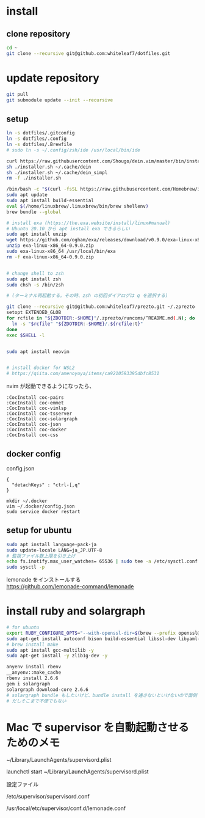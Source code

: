 # install

## clone repository

```sh
cd ~
git clone --recursive git@github.com:whiteleaf7/dotfiles.git
```

# update repository

```sh
git pull
git submodule update --init --recursive
```

## setup

```sh
ln -s dotfiles/.gitconfig
ln -s dotfiles/.config
ln -s dotfiles/.Brewfile
# sudo ln -s ~/.config/zsh/ide /usr/local/bin/ide

curl https://raw.githubusercontent.com/Shougo/dein.vim/master/bin/installer.sh > installer.sh
sh ./installer.sh ~/.cache/dein
sh ./installer.sh ~/.cache/dein_simpl
rm -f ./installer.sh

/bin/bash -c "$(curl -fsSL https://raw.githubusercontent.com/Homebrew/install/HEAD/install.sh)"
sudo apt update
sudo apt install build-essential
eval $(/home/linuxbrew/.linuxbrew/bin/brew shellenv)
brew bundle --global

# install exa (https://the.exa.website/install/linux#manual)
# Ubuntu 20.10 から apt install exa できるらしい
sudo apt install unzip
wget https://github.com/ogham/exa/releases/download/v0.9.0/exa-linux-x86_64-0.9.0.zip
unzip exa-linux-x86_64-0.9.0.zip
sudo exa-linux-x86_64 /usr/local/bin/exa
rm -f exa-linux-x86_64-0.9.0.zip


# change shell to zsh
sudo apt install zsh
sudo chsh -s /bin/zsh

# (ターミナル再起動する。その時、zsh の初回ダイアログは q を選択する)

git clone --recursive git@github.com:whiteleaf7/prezto.git ~/.zprezto
setopt EXTENDED_GLOB
for rcfile in "${ZDOTDIR:-$HOME}"/.zprezto/runcoms/^README.md(.N); do
  ln -s "$rcfile" "${ZDOTDIR:-$HOME}/.${rcfile:t}"
done
exec $SHELL -l


sudo apt install neovim


# install docker for WSL2
# https://qiita.com/amenoyoya/items/ca9210593395dbfc8531
```

nvim が起動できるようになったら、

```
:CocInstall coc-pairs
:CocInstall coc-emmet
:CocInstall coc-vimlsp
:CocInstall coc-tsserver
:CocInstall coc-solargraph
:CocInstall coc-json
:CocInstall coc-docker
:CocInstall coc-css
```

## docker config

config.json
```
{
  "detachKeys" : "ctrl-[,q"
}
```

```
mkdir ~/.docker
vim ~/.docker/config.json
sudo service docker restart
```

## setup for ubuntu

```sh
sudo apt install language-pack-ja
sudo update-locale LANG=ja_JP.UTF-8
# 監視ファイル数上限を引き上げ
echo fs.inotify.max_user_watches= 65536 | sudo tee -a /etc/sysctl.conf
sudo sysctl -p
```

lemonade をインストールする  
https://github.com/lemonade-command/lemonade

# install ruby and solargraph

```sh
# for ubuntu
export RUBY_CONFIGURE_OPTS="--with-openssl-dir=$(brew --prefix openssl@1.1)" 
sudo apt-get install autoconf bison build-essential libssl-dev libyaml-dev libreadline6-dev zlib1g-dev libncurses5-dev libffi-dev libgdbm6 libgdbm-dev libdb-dev
# brew install make
sudo apt install gcc-multilib -y
sudo apt-get install -y zlib1g-dev -y
```

```sh
anyenv install rbenv
__anyenv::make_cache
rbenv install 2.6.6
gem i solargraph
solargraph download-core 2.6.6
# solargraph bundle もしたいけど、bundle install を通さないといけないので面倒
# だしそこまで不便でもない
```

# Mac で supervisor を自動起動させるためのメモ

~/Library/LaunchAgents/supervisord.plist

launchctl start ~/Library/LaunchAgents/supervisord.plist

設定ファイル

/etc/supervisor/supervisord.conf

/usr/local/etc/supervisor/conf.d/lemonade.conf
